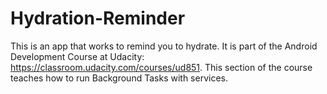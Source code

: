 # Hydration-Reminder
This is an app that works to remind you to hydrate. It is part of the Android Development Course at Udacity: https://classroom.udacity.com/courses/ud851. This section of the course teaches how to run Background Tasks with services. 
